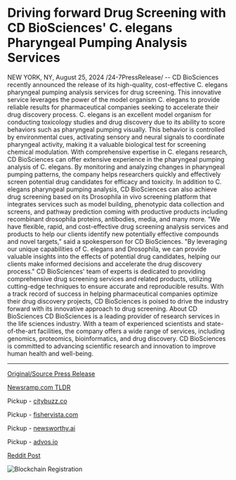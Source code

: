 # Driving forward Drug Screening with CD BioSciences' C. elegans Pharyngeal Pumping Analysis Services

NEW YORK, NY, August 25, 2024 /24-7PressRelease/ -- CD BioSciences recently announced the release of its high-quality, cost-effective C. elegans pharyngeal pumping analysis services for drug screening. This innovative service leverages the power of the model organism C. elegans to provide reliable results for pharmaceutical companies seeking to accelerate their drug discovery process.  C. elegans is an excellent model organism for conducting toxicology studies and drug discovery due to its ability to score behaviors such as pharyngeal pumping visually. This behavior is controlled by environmental cues, activating sensory and neural signals to coordinate pharyngeal activity, making it a valuable biological test for screening chemical modulation.  With comprehensive expertise in C. elegans research, CD BioSciences can offer extensive experience in the pharyngeal pumping analysis of C. elegans. By monitoring and analyzing changes in pharyngeal pumping patterns, the company helps researchers quickly and effectively screen potential drug candidates for efficacy and toxicity. In addition to C. elegans pharyngeal pumping analysis, CD BioSciences can also achieve drug screening based on its Drosophila in vivo screening platform that integrates services such as model building, phenotypic data collection and screens, and pathway prediction coming with productive products including recombinant drosophila proteins, antibodies, media, and many more.  "We have flexible, rapid, and cost-effective drug screening analysis services and products to help our clients identify new potentially effective compounds and novel targets," said a spokesperson for CD BioSciences. "By leveraging our unique capabilities of C. elegans and Drosophila, we can provide valuable insights into the effects of potential drug candidates, helping our clients make informed decisions and accelerate the drug discovery process."  CD BioSciences' team of experts is dedicated to providing comprehensive drug screening services and related products, utilizing cutting-edge techniques to ensure accurate and reproducible results. With a track record of success in helping pharmaceutical companies optimize their drug discovery projects, CD BioSciences is poised to drive the industry forward with its innovative approach to drug screening.  About CD BioSciences CD BioSciences is a leading provider of research services in the life sciences industry. With a team of experienced scientists and state-of-the-art facilities, the company offers a wide range of services, including genomics, proteomics, bioinformatics, and drug discovery. CD BioSciences is committed to advancing scientific research and innovation to improve human health and well-being. 

---

[Original/Source Press Release](https://www.24-7pressrelease.com/press-release/513750/driving-forward-drug-screening-with-cd-biosciences-c-elegans-pharyngeal-pumping-analysis-services)
                    

[Newsramp.com TLDR](https://newsramp.com/curated-news/cd-biosciences-launches-innovative-c-elegans-pharyngeal-pumping-analysis-services-for-drug-screening/5bee3abb8b3272fa3e134b6d2f5efe0c) 


Pickup - [citybuzz.co](https://citybuzz.co/2024/08/25/cd-biosciences-unveils-c-elegans-pharyngeal-pumping-analysis-for-enhanced-drug-screening)

Pickup - [fishervista.com](https://fishervista.com/en/cd-biosciences-unveils-cost-effective-pharyngeal-pumping-analysis-for-drug-screening/20245953)

Pickup - [newsworthy.ai](https://newsworthy.ai/curated/cd-biosciences-unveils-c-elegans-pharyngeal-pumping-analysis-for-enhanced-drug-screening/20245953)

Pickup - [advos.io](https://advos.io/en/cd-biosciences-launches-cost-effective-c-elegans-pharyngeal-pumping-analysis-services-for-enhanced-drug-screening/20245953)
 



[Reddit Post](https://www.reddit.com/r/newsramp/comments/1f1rjc0/cd_biosciences_launches_innovative_c_elegans/) 



![Blockchain Registration](https://cdn.newsramp.app/24-7PressRelease/qrcode/248/26/lend3xPv.webp)